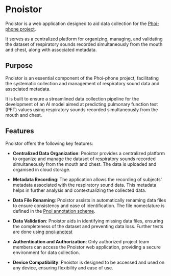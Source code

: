 # Pnoistor

Pnoistor is a web application designed to aid data collection for the [Phoi-phone project](https://github.com/vaguebrownfox01/pnoi-homepage). 

It serves as a centralized platform for organizing, managing, and validating the dataset of respiratory sounds recorded simultaneously from the mouth and chest, along with associated metadata.

## Purpose

Pnoistor is an essential component of the Phoi-phone project, facilitating the systematic collection and management of respiratory sound data and associated metadata.

It is built to ensure a streamlined data collection pipeline for the development of an AI model aimed at predicting pulmonary function test (PFT) values using respiratory sounds recorded simultaneously from the mouth and chest.

## Features

Pnoistor offers the following key features:

- **Centralized Data Organization**: Pnoistor provides a centralized platform to organize and manage the dataset of respiratory sounds recorded simultaneously from the mouth and chest. The data is uploaded and organised in cloud storage.

- **Metadata Recording**: The application allows the recording of subjects' metadata associated with the respiratory sound data. This metadata helps in further analysis and contextualizing the collected data.

- **Data File Renaming**: Pnoistor assists in automatically renaming data files to ensure consistency and ease of identification. The file nomeclature is defined in the [Pnoi annotation scheme](https://github.com/vaguebrownfox01/pnoi-corpus_ETL/tree/main/SCRIPTS/pnoi-anotest#annotation-scheme).

- **Data Validation**: Pnoistor aids in identifying missing data files, ensuring the completeness of the dataset and preventing data loss. Further tests are done using [pnoi-anotest](https://github.com/vaguebrownfox01/pnoi-corpus_ETL/tree/main/SCRIPTS/pnoi-anotest)

- **Authentication and Authorization**: Only authorized project team members can access the Pnoistor web application, providing a secure environment for data collection.

- **Device Compatibility**: Pnoistor is designed to be accessed and used on any device, ensuring flexibility and ease of use.

